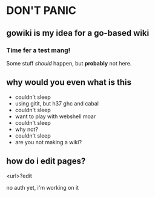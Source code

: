# DON'T PANIC

## gowiki is my idea for a go-based wiki

### Time fer a test mang!

Some stuff *should* happen, but **probably** not here.

## why would you even what is this

* couldn't sleep
* using gitit, but h37 ghc and cabal
* couldn't sleep
* want to play with webshell moar
* couldn't sleep
* why not?
* couldn't sleep
* are you not making a wiki?

## how do i edit pages?
&lt;url&gt;?edit

no auth yet, i'm working on it


        